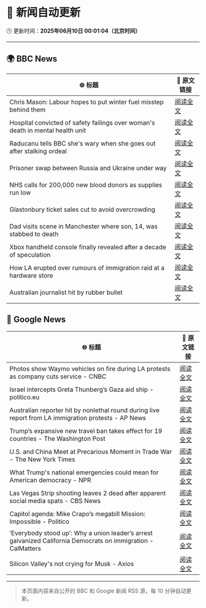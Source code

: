 # 🧠 新闻自动更新

🕒 更新时间：**2025年06月10日 00:01:04（北京时间）**

---

## 🌍 BBC News

| 🌐 标题 | 🔗 原文链接 |
|--------|-------------|
| Chris Mason: Labour hopes to put winter fuel misstep behind them | [阅读全文](https://www.bbc.com/news/articles/c79eg04r0vvo) |
| Hospital convicted of safety failings over woman's death in mental health unit | [阅读全文](https://www.bbc.com/news/articles/cdd2l0rmrrdo) |
| Raducanu tells BBC she's wary when she goes out after stalking ordeal | [阅读全文](https://www.bbc.com/sport/tennis/articles/cy4k5jk42d7o) |
| Prisoner swap between Russia and Ukraine under way | [阅读全文](https://www.bbc.com/news/articles/c20q4wgx5xxo) |
| NHS calls for 200,000 new blood donors as supplies run low | [阅读全文](https://www.bbc.com/news/articles/c98p0pj7dypo) |
| Glastonbury ticket sales cut to avoid overcrowding | [阅读全文](https://www.bbc.com/news/articles/czelkz39k33o) |
| Dad visits scene in Manchester where son, 14, was stabbed to death | [阅读全文](https://www.bbc.com/news/articles/ckgr4818p08o) |
| Xbox handheld console finally revealed after a decade of speculation | [阅读全文](https://www.bbc.com/news/articles/c1de113lkdpo) |
| How LA erupted over rumours of immigration raid at a hardware store | [阅读全文](https://www.bbc.com/news/articles/c1kv1lgdpkjo) |
| Australian journalist hit by rubber bullet | [阅读全文](https://www.bbc.com/news/videos/c98p008kxn1o) |

## 📰 Google News

| 🌐 标题 | 🔗 原文链接 |
|--------|-------------|
| Photos show Waymo vehicles on fire during LA protests as company cuts service - CNBC | [阅读全文](https://news.google.com/rss/articles/CBMidEFVX3lxTE5BbTEwbzk0UEVuOHFEdHZka3puQjFiMHowd3FDZUJmSjZxX2tTNGxWUjJ5NHNIR1pmTER6ajRic2hDNXBmQmlDXzhkQWRZU2JPZ2JzWUwwUWtuYjgySDlCWmJKOUtqM3RSRTROWmlVbU03eHpF0gF6QVVfeXFMT0xta0RnekJESjg5WkZXdEJ4VWNMZklHLUpHTTVxX3oxZjVoTHdqM25wdkt3RnkyQ2NjNnpNZVBnWS0wVlQwa0lrSF9ncEFWOFZ6TEhrQldRNjN3bkVUbV9FUFN5Nm5BOWFLdW1KcTNCLVk0QW90Y3V6eXc?oc=5) |
| Israel intercepts Greta Thunberg’s Gaza aid ship - politico.eu | [阅读全文](https://news.google.com/rss/articles/CBMihAFBVV95cUxQb1pZTTFBa2ZaTlF2NVNyUlVLN2V3VUloaFFHV3dsU1JSR0NwUEh1MGhMU3pIdDZpclFOV3pRMkVBeVZieEFLa1VlUjlIeVc4N2pCTWt5ZkJ0TlY4eGJfNEFqWGdZYWs0ckNWVlNEWmhXSlBNNFJkbnFXNHlGV1pWSlRJM1I?oc=5) |
| Australian reporter hit by nonlethal round during live report from LA immigration protests - AP News | [阅读全文](https://news.google.com/rss/articles/CBMipgFBVV95cUxNRmc3YmRFSjA3U0hiUUhJXzBhbnNXMGNadU9NOFdrRmdxWnVQb3VQYVBRLW5zbU95S0ZKZGlKb0p4ZEVQZ05FcVBkXzN6V2VhT3E4Z0loSmY4bU1JLWpzM29QeWluWUFmZ2M3dUhJUTFGd2k5eW5ybTBZMTE4eWYyUDh0dVJqdFVyNVAtTk1iTXZxTG0yek95VUxRdXdmd2JTU0djRWZ3?oc=5) |
| Trump’s expansive new travel ban takes effect for 19 countries - The Washington Post | [阅读全文](https://news.google.com/rss/articles/CBMimgFBVV95cUxNb3IzSTNuNWxTSk4wUXR0TzJsOGY0d0N2X3NhbUh3b3Y4UTFqcDhjdGxKdTNqOEt6eFNNQkFvd3cyS01MaFA0WXV1VHMyYjBXUFRhVUhia0ZfQ3NwMHVoanR5NExqRVU1eUlUTFU3OGtGTUhOd3VUcXVaOXpIazlMazNCNXlaVXpWaF93MDE1ZHFQT2ljWXZvVm1n?oc=5) |
| U.S. and China Meet at Precarious Moment in Trade War - The New York Times | [阅读全文](https://news.google.com/rss/articles/CBMihgFBVV95cUxPbm1BMTVjOVpqd1pGSmphTVgxdzJzbUNNTHB3T0gzNldMQVN1eXp6UXRxMzZNM1lzdVJLaDhYMjlkeFZOaS1nTVAwTGU3cGVXSWtxQ3VuTWc4QlpjckdwNlQ1WlBhZFc2UF9xb0lORkJ4XzJYTGZhcXJmaVZ3UlRsN2l5OEgyQQ?oc=5) |
| What Trump's national emergencies could mean for American democracy - NPR | [阅读全文](https://news.google.com/rss/articles/CBMirAFBVV95cUxOXzNjUFhEcUlVMV9vMkozZjl0QlBuYTNySXBtQUVqQkJnZjJ1Z0JtcWdUWnBwd1JuOEZkVTVQYVFIS2htdWUxV1YzSTRHdHUxc1ExREFOa0FXeUt1dnR5Vk9qb0E2Wk94UGpRcEw5TnlpTVdfVGw1S2Z0aTR2NkRhVTJCMXdBbG9pNjR2R3ZyazNhay1CaHA2bW9aS0ZtUTBsVG13UkIzakt1TzJ6?oc=5) |
| Las Vegas Strip shooting leaves 2 dead after apparent social media spats - CBS News | [阅读全文](https://news.google.com/rss/articles/CBMipAFBVV95cUxPa0JDWFFBMmEwWWwtdGI3WFYxZ3dSd3VuQnltRVJXQmJSWk9rbmRLU2s4cEFwaENiR1FzaGlla2llUVhoaDRLaUg2MWFGTWtqbHFFMHMxN09qVGxHS2NYeHN1UzFZMG03dUlSVkxka3VRM1dHSDBPdEpJY3ZKSmVPbzFxN3VpNDZmeE85bWdxMVhseFpjZFFxcDRYZ2s0TkFZZFg1b9IBqgFBVV95cUxOV2cwa0J5bFZ4MWVIX2lSSmpmYlRhelR0S3lmOGRVb2ZCV0xnNlVKXzlpZ250dHZkcnI3UUg4bjdNZW5oaVU2TmxQOHh4bVV5d1lSb0lJZ3VPT2NncHhOMERsdndJY2VZN0RnUmx6VWw2ZjBoSG9pdmotLUNhRTZrRG9JNXR3YUl4MHFpcEJnck9UNDIxQUZBcW9ib1djLWNEaUZIVmZRcVVVdw?oc=5) |
| Capitol agenda: Mike Crapo’s megabill Mission: Impossible - Politico | [阅读全文](https://news.google.com/rss/articles/CBMijgFBVV95cUxOZHFsM0N0ZkM3X2VvLXlBbFNjck9iYkRiRW1vX2lvM1ljYXozYnlPZHBkamluSDkyNVZNNVM1WjNNZFdRcS1wYkp0aURtaUlmenhhQUlpVlNYMVhPY0FRd0N0RDBCLVhYbUx6UUpoQlV4WjZpUDVnWDdWV1F1NHpuR29hanRNYUpyZF91bnlB?oc=5) |
| ‘Everybody stood up’: Why a union leader’s arrest galvanized California Democrats on immigration - CalMatters | [阅读全文](https://news.google.com/rss/articles/CBMihwFBVV95cUxNTVRjdm9WeXFEd3BaYnR6MGZIM1E1YWQtUVkwZFBJbXk1aXRpNE5xM1oyaFFFT2g5Vm83VXVrUE1VUEl2NGFQS0ZSbGd2cTNVamhPNk9ZY24yVUdmYUtZZzZ6a1dvZ1dwNXowYVE3U0RtNS1oWVZNS1UyeDhTaXR3V0NBYkdiNjA?oc=5) |
| Silicon Valley's not crying for Musk - Axios | [阅读全文](https://news.google.com/rss/articles/CBMibEFVX3lxTE9xU0V0S0dfTjVFUHBMblhaR3FMMDZ5WF9hR3hFOXdiUmdPMEw2ZDV2Tlo5Q2ltbUEwTUFwRXJUcFdPZzJVTFpmME5pV0Fia0p0Mkk0VUhaMnFNc0RBWnBiOVYzRDA5Mkg4cF83Mg?oc=5) |

---
> 本页面内容来自公开的 BBC 和 Google 新闻 RSS 源，每 10 分钟自动更新。